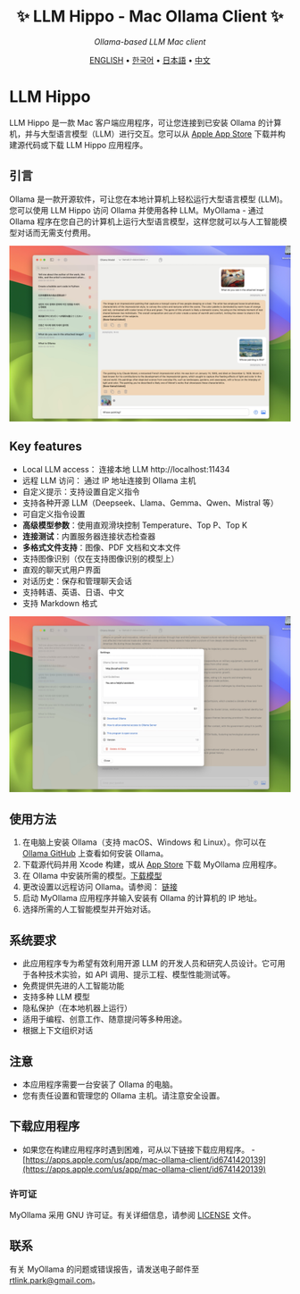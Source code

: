<div align='center'>


# ✨ LLM Hippo - Mac Ollama Client ✨

_Ollama-based LLM Mac client_

[ENGLISH](README.md) •
[한국어](README_KR.md) •
[日本語](README_JP.md) •
[中文](README_CH.md)

</div>

# LLM Hippo

LLM Hippo 是一款 Mac 客户端应用程序，可让您连接到已安装 Ollama 的计算机，并与大型语言模型（LLM）进行交互。您可以从 [Apple App Store](https://apps.apple.com/us/app/mac-ollama-client/id6741420139) 下载并构建源代码或下载 LLM Hippo 应用程序。

## 引言

Ollama 是一款开源软件，可让您在本地计算机上轻松运行大型语言模型 (LLM)。
您可以使用 LLM Hippo 访问 Ollama 并使用各种 LLM。MyOllama - 通过 Ollama 程序在您自己的计算机上运行大型语言模型，这样您就可以与人工智能模型对话而无需支付费用。

![poster](image_en.jpg)

## Key features

- Local LLM access： 连接本地 LLM http://localhost:11434
- 远程 LLM 访问： 通过 IP 地址连接到 Ollama 主机
- 自定义提示：支持设置自定义指令
- 支持各种开源 LLM（Deepseek、Llama、Gemma、Qwen、Mistral 等）
- 可自定义指令设置
- **高级模型参数**：使用直观滑块控制 Temperature、Top P、Top K
- **连接测试**：内置服务器连接状态检查器
- **多格式文件支持**：图像、PDF 文档和文本文件
- 支持图像识别（仅在支持图像识别的模型上）
- 直观的聊天式用户界面
- 对话历史：保存和管理聊天会话
- 支持韩语、英语、日语、中文
- 支持 Markdown 格式

![poster](image_settings.jpg)

## 使用方法

1. 在电脑上安装 Ollama（支持 macOS、Windows 和 Linux）。你可以在 [Ollama GitHub](https://ollama.com/download) 上查看如何安装 Ollama。
2. 下载源代码并用 Xcode 构建，或从 [App Store](https://apps.apple.com/us/app/my-ollama/id6738298481) 下载 MyOllama 应用程序。
3. 在 Ollama 中安装所需的模型。[下载模型](https://ollama.com/search)
4. 更改设置以远程访问 Ollama。请参阅： [链接](http://practical.kr/?p=809) 
5. 启动 MyOllama 应用程序并输入安装有 Ollama 的计算机的 IP 地址。
6. 选择所需的人工智能模型并开始对话。

## 系统要求

- 此应用程序专为希望有效利用开源 LLM 的开发人员和研究人员设计。它可用于各种技术实验，如 API 调用、提示工程、模型性能测试等。
- 免费提供先进的人工智能功能
- 支持多种 LLM 模型
- 隐私保护（在本地机器上运行）
- 适用于编程、创意工作、随意提问等多种用途。
- 根据上下文组织对话


## 注意

- 本应用程序需要一台安装了 Ollama 的电脑。
- 您有责任设置和管理您的 Ollama 主机。请注意安全设置。

## 下载应用程序 

- 如果您在构建应用程序时遇到困难，可从以下链接下载应用程序。
-[https://apps.apple.com/us/app/mac-ollama-client/id6741420139](https://apps.apple.com/us/app/mac-ollama-client/id6741420139)

### 许可证

MyOllama 采用 GNU 许可证。有关详细信息，请参阅 [LICENSE](LICENSE) 文件。

## 联系

有关 MyOllama 的问题或错误报告，请发送电子邮件至 rtlink.park@gmail.com。
